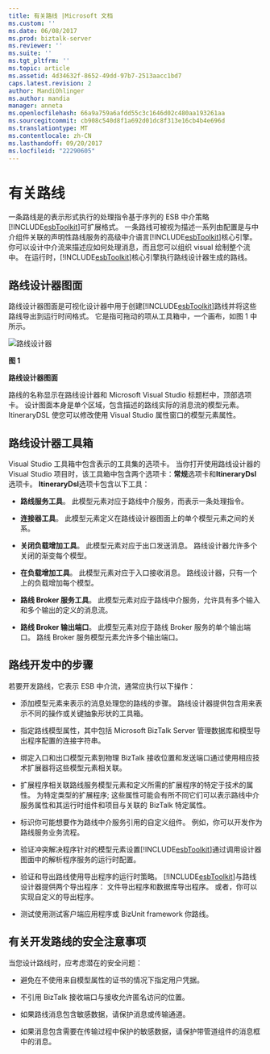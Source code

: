 ```yaml
---
title: 有关路线 |Microsoft 文档
ms.custom: ''
ms.date: 06/08/2017
ms.prod: biztalk-server
ms.reviewer: ''
ms.suite: ''
ms.tgt_pltfrm: ''
ms.topic: article
ms.assetid: 4d34632f-8652-49dd-97b7-2513aacc1bd7
caps.latest.revision: 2
author: MandiOhlinger
ms.author: mandia
manager: anneta
ms.openlocfilehash: 66a9a759a6afdd55c3c1646d02c480aa193261aa
ms.sourcegitcommit: cb908c540d8f1a692d01dc8f313e16cb4b4e696d
ms.translationtype: MT
ms.contentlocale: zh-CN
ms.lasthandoff: 09/20/2017
ms.locfileid: "22290605"
---
```

# <a name="about-itineraries"></a>有关路线
一条路线是的表示形式执行的处理指令基于序列的 ESB 中介策略[!INCLUDE[esbToolkit](../includes/esbtoolkit-md.md)]可扩展格式。 一条路线可被视为描述一系列由配置是与中介组件关联的声明性路线服务的高级中介语言[!INCLUDE[esbToolkit](../includes/esbtoolkit-md.md)]核心引擎。 你可以设计中介流来描述应如何处理消息，而且您可以组织 visual 绘制整个流中。 在运行时，[!INCLUDE[esbToolkit](../includes/esbtoolkit-md.md)]核心引擎执行路线设计器生成的路线。  
  
## <a name="the-itinerary-designer-surface"></a>路线设计器图面  
 路线设计器图面是可视化设计器中用于创建[!INCLUDE[esbToolkit](../includes/esbtoolkit-md.md)]路线并将这些路线导出到运行时间格式。 它是指可拖动的项从工具箱中，一个画布，如图 1 中所示。  
  
 ![路线设计器](../esb-toolkit/media/ch5-itinerarydesigner.gif "Ch5 ItineraryDesigner")  
  
 **图 1**  
  
 **路线设计器图面**  
  
 路线的名称显示在路线设计器和 Microsoft Visual Studio 标题栏中，顶部选项卡。 设计图面本身是单个区域，包含描述的路线实际的消息流的模型元素。 ItineraryDSL 使您可以修改使用 Visual Studio 属性窗口的模型元素属性。  
  
## <a name="itinerary-designer-toolbox"></a>路线设计器工具箱  
 Visual Studio 工具箱中包含表示的工具集的选项卡。 当你打开使用路线设计器的 Visual Studio 项目时，该工具箱中包含两个选项卡：**常规**选项卡和**ItineraryDsl**选项卡。 **ItineraryDsl**选项卡包含以下工具：  
  
-   **路线服务工具**。 此模型元素对应于路线中介服务，而表示一条处理指令。  
  
-   **连接器工具**。 此模型元素定义在路线设计器图面上的单个模型元素之间的关系。  
  
-   **关闭负载增加工具**。 此模型元素对应于出口发送消息。 路线设计器允许多个关闭的渐变每个模型。  
  
-   **在负载增加工具**。 此模型元素对应于入口接收消息。 路线设计器，只有一个上的负载增加每个模型。  
  
-   **路线 Broker 服务工具**。 此模型元素对应于路线中介服务，允许具有多个输入和多个输出的定义的消息流。  
  
-   **路线 Broker 输出端口**。 此模型元素对应于路线 Broker 服务的单个输出端口。 路线 Broker 服务模型元素允许多个输出端口。  
  
## <a name="steps-in-itinerary-development"></a>路线开发中的步骤  
 若要开发路线，它表示 ESB 中介流，通常应执行以下操作：  
  
-   添加模型元素来表示的消息处理您的路线的步骤。 路线设计器提供包含用来表示不同的操作或关键抽象形状的工具箱。  
  
-   指定路线模型属性，其中包括 Microsoft BizTalk Server 管理数据库和模型导出程序配置的连接字符串。  
  
-   绑定入口和出口模型元素到物理 BizTalk 接收位置和发送端口通过使用相应技术扩展器将这些模型元素相关联。  
  
-   扩展程序相关联路线服务模型元素和定义所需的扩展程序的特定于技术的属性。 为特定类型的扩展程序; 这些属性可能会有所不同它们可以表示路线中介服务属性和其运行时组件和项目与关联的 BizTalk 特定属性。  
  
-   标识你可能想要作为路线中介服务引用的自定义组件。 例如，你可以开发作为路线服务业务流程。  
  
-   验证冲突解决程序针对的模型元素设置[!INCLUDE[esbToolkit](../includes/esbtoolkit-md.md)]通过调用设计器图面中的解析程序服务的运行时配置。  
  
-   验证和导出路线使用导出程序的运行时策略。 [!INCLUDE[esbToolkit](../includes/esbtoolkit-md.md)]与路线设计器提供两个导出程序： 文件导出程序和数据库导出程序。 或者，你可以实现自定义的导出程序。  
  
-   测试使用测试客户端应用程序或 BizUnit framework 你路线。  
  
## <a name="security-considerations-for-developing-itineraries"></a>有关开发路线的安全注意事项  
 当您设计路线时，应考虑潜在的安全问题：  
  
-   避免在不使用来自模型属性的证书的情况下指定用户凭据。  
  
-   不引用 BizTalk 接收端口与接收允许匿名访问的位置。  
  
-   如果路线消息包含敏感数据，请保护消息或传输通道。  
  
-   如果消息包含需要在传输过程中保护的敏感数据，请保护带管道组件的消息框中的消息。